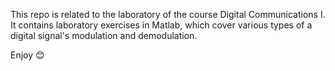 This repo is related to the laboratory of the course Digital Communications I. 
It contains laboratory exercises in Matlab, which cover various types of a digital signal's modulation and demodulation.

Enjoy 😊
